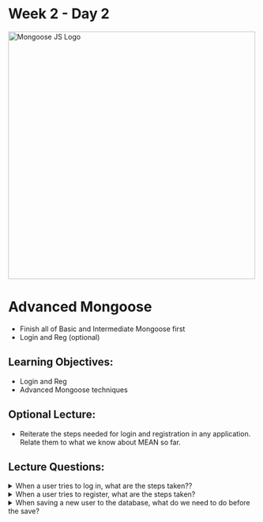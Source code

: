 # Week 2 - Day 2
<img src="https://coursework.vschool.io/content/images/2015/11/mongoosejs.png" alt="Mongoose JS Logo" width="500px">

# Advanced Mongoose
* Finish all of Basic and Intermediate Mongoose first
* Login and Reg (optional)

## Learning Objectives:
* Login and Reg
* Advanced Mongoose techniques

## Optional Lecture:
* Reiterate the steps needed for login and registration in any application. Relate them to what we know about MEAN so far.

## Lecture Questions:
<details><summary>When a user tries to log in, what are the steps taken??</summary></details>
<details><summary>When a user tries to register, what are the steps taken?</summary></details>
<details><summary>When saving a new user to the database, what do we need to do before the save?</summary></details>
